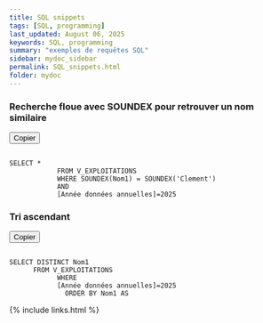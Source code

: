 ```yaml
---
title: SQL snippets
tags: [SQL, programming]
last_updated: August 06, 2025
keywords: SQL, programming
summary: "exemples de requêtes SQL"
sidebar: mydoc_sidebar
permalink: SQL_snippets.html
folder: mydoc
---
```


<script src="https://cdnjs.cloudflare.com/ajax/libs/clipboard.js/2.0.8/clipboard.min.js"></script>
<script>
var clipboard = new ClipboardJS('.copy-btn');
clipboard.on('success', function(e) {
    console.info('Texte copié :', e.text);
    e.clearSelection();
});
clipboard.on('error', function(e) {
    console.error('Erreur lors de la copie :', e);
});
</script>

### Recherche floue avec SOUNDEX pour retrouver un nom similaire

<!-- Bouton Copier -->
<button class="copy-btn" data-clipboard-target="#codeBlock1">Copier</button>
<pre><code id="codeBlock1">
SELECT *
            FROM V_EXPLOITATIONS
            WHERE SOUNDEX(Nom1) = SOUNDEX('Clement') 
            AND 
            [Année données annuelles]=2025
</code></pre>

### Tri ascendant 

<button class="copy-btn" data-clipboard-target="#codeBlock2">Copier</button>
<pre><code id="codeBlock2">
SELECT DISTINCT Nom1
      FROM V_EXPLOITATIONS
            WHERE
            [Année données annuelles]=2025
              ORDER BY Nom1 AS
</code></pre>


{% include links.html %}
